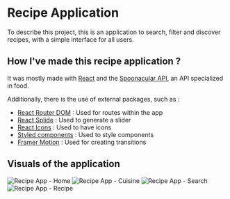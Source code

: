 # Recipe Application

To describe this project, this is an application to search, filter and discover recipes, with a simple interface for all users.

## How I've made this recipe application ?

It was mostly made with [React](https://reactjs.org/) and the [Spoonacular API](https://spoonacular.com/food-api), an API specialized in food.

Additionally, there is the use of external packages, such as :

-   [React Router DOM](https://v5.reactrouter.com/) : Used for routes within the app
-   [React Splide](https://splidejs.com/integration/react-splide/) : Used to generate a slider
-   [React Icons](https://react-icons.github.io/react-icons/) : Used to have icons
-   [Styled components](https://styled-components.com/) : Used to style components
-   [Framer Motion](https://www.framer.com/motion/) : Used for creating transitions

## Visuals of the application

![Recipe App - Home](http://urlr.me/cwpFn)
![Recipe App - Cuisine](http://urlr.me/5vWGT)
![Recipe App - Search](http://urlr.me/9DpS6)
![Recipe App - Recipe](http://urlr.me/qKctM)
